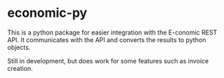 # economic-py
This is a python package for easier integration with the E-conomic REST API. It communicates with the API and converts the results to python objects.

Still in development, but does work for some features such as invoice creation.
